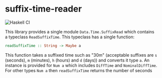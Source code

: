 # suffix-time-reader

![Haskell CI](https://github.com/oscar-h64/suffix-time-reader/workflows/Haskell%20CI/badge.svg)

This library provides a single module `Data.Time.SuffixRead` which contains a typeclass `ReadSuffixTime`. This typeclass has a single function:
```haskell
readSuffixTime :: String -> Maybe a
```

This function takes a suffixed time such as "30m" (acceptable suffixes are `s` (seconds), `m` (minutes), `h` (hours) and `d` (days)) and converts it type `a`. An instance is provided for `Num a` which includes `DiffTime` and `NominalDiffTime`. For other types `Num a` then `readSuffixTime` returns the number of seconds 

